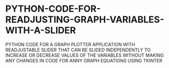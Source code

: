 # PYTHON-CODE-FOR-READJUSTING-GRAPH-VARIABLES-WITH-A-SLIDER
 PYTHON CODE FOR A GRAPH PLOTTER APPLICATION WITH READJUSTABLE SLIDER THAT CAN BE SLIDED INDEPENDENTLY TO INCREASE OR DECREASE VALUES OF THE VARIABLES WITHOUT MAKING ANY CHANGES IN CODE  FOR ANNY GRAPH EQUATIONS USING TKINTER
